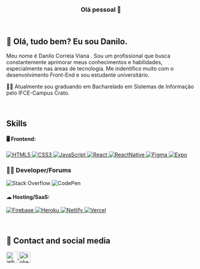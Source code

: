 <h3 align="center">Olá pessoal 👋</h3>

<br>

## 🖖 Olá, tudo bem? Eu sou Danilo.
Meu nome é Danilo Correia Viana .
Sou um profissional que busca constantemente aprimorar meus conhecimentos
e habilidades, especialmente nas áreas de tecnologia. Me indentifico muito com o desenvolvimento Front-End e sou estudante universitário.

👨‍🎓 Atualmente sou graduando em Bacharelado em Sistemas de Informação pelo IFCE-Campus Crato.


<div align="center">
  

<br>  
  
</div>

## Skills

#### 🖥️ Frontend:
<p>
    <a href="https://developer.mozilla.org/en-US/docs/Glossary/HTML5" target="_blank" rel="noreferrer">
        <img src="https://img.shields.io/badge/HTML5-E34F26?style=for-the-badge&logo=html5&logoColor=white" alt="HTML5" />
    </a>
    <a href="https://www.w3.org/TR/CSS/#css" target="_blank" rel="noreferrer">
        <img src="https://img.shields.io/badge/CSS3-1572B6?style=for-the-badge&logo=css3&logoColor=white" alt="CSS3" />
    </a>
    <a href="https://developer.mozilla.org/en-US/docs/Web/JavaScript" target="_blank" rel="noreferrer">
        <img src="https://img.shields.io/badge/JavaScript-F7DF1E?style=for-the-badge&logo=javascript&logoColor=000000" alt="JavaScript" />
    </a>
    <a href="https://pt-br.reactjs.org/" target="_blank" rel="noreferrer">
        <img src="https://img.shields.io/badge/React-20232A?style=for-the-badge&logo=react&logoColor=61DAFB" alt="React" />
    </a>
    <a href="https://reactnative.dev/docs/getting-started" target="_blank" rel="noreferrer">
        <img src="https://img.shields.io/badge/react_native-%2320232a.svg?style=for-the-badge&logo=react&logoColor=%2361DAFB" alt="ReactNative" />
    </a>
    <a href="https://www.figma.com/developers" target="_blank" rel="noreferrer">
        <img src="https://img.shields.io/badge/figma-%23F24E1E.svg?style=for-the-badge&logo=figma&logoColor=white" alt="Figma" />
    </a>
    <a href="https://docs.expo.dev/" target="_blank" rel="noreferrer">
        <img src="https://img.shields.io/badge/expo-1C1E24?style=for-the-badge&logo=expo&logoColor=#D04A37" alt="Expo" />
    </a>
</p>



### 🧑‍💻 Developer/Forums
![Stack Overflow](https://img.shields.io/badge/-Stackoverflow-FE7A16?style=for-the-badge&logo=stack-overflow&logoColor=white)
![CodePen](https://img.shields.io/badge/Codepen-000000?style=for-the-badge&logo=codepen&logoColor=white)

#### ☁ Hosting/SaaS:
<p>
    <a href="https://firebase.google.com/docs?hl=pt-br" target="_blank" rel="noreffer">
        <img src="https://img.shields.io/badge/Firebase-039BE5?style=for-the-badge&logo=Firebase&logoColor=white" alt="Firebase">
    </a>
    <a href="https://www.heroku.com/" target="_blank" rel="noreffer">
        <img src="https://img.shields.io/badge/heroku-%23430098.svg?style=for-the-badge&logo=heroku&logoColor=white" alt="Heroku">
    </a>
    <a href="https://www.netlify.com/" target="_blank" rel="noreffer">
        <img src="https://img.shields.io/badge/netlify-%23000000.svg?style=for-the-badge&logo=netlify&logoColor=#00C7B7" alt="Netlify">
    </a>
    <a href="https://vercel.com/" target="_blank" rel="noreffer">
        <img src="https://img.shields.io/badge/vercel-%23000000.svg?style=for-the-badge&logo=vercel&logoColor=white" alt="Vercel">
    </a>

</p>



<br>

## 	📱 Contact and social media
<p>
   <a href="https://wa.me/558898818311" target="_blank" rel="noreffer"> 
      <img align="center" alt="whatsapp" height="30" src="https://pics.freeicons.io/uploads/icons/png/15755769251556105345-512.png">
   </a>
    
  <a href="linkedin.com/in/danilo-correia-viana-3118a921a/" target="_blank" rel="noreffer">
      <img align="center" alt="linkedin" height="30" src="https://cdn1.iconfinder.com/data/icons/logotypes/32/circle-linkedin-512.png"> 
  </a>
</p>









